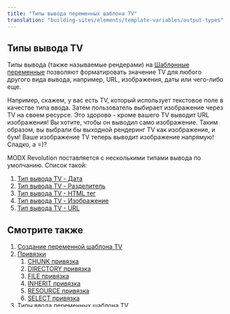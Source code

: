 ```yaml
---
title: "Типы вывода переменных шаблона TV"
translation: "building-sites/elements/template-variables/output-types"
---
```


## Типы вывода TV

Типы вывода (также называемые рендерами) на [Шаблонные переменные](building-sites/elements/template-variables "Template Variables") позволяют форматировать значение TV для любого другого вида вывода, например, URL, изображения, даты или чего-либо еще.

Например, скажем, у вас есть TV, который использует текстовое поле в качестве типа ввода. Затем пользователь выбирает изображение через TV на своем ресурсе. Это здорово - кроме вашего TV выводит URL изображения! Вы хотите, чтобы он выводил само изображение. Таким образом, вы выбрали бы выходной рендеринг TV как изображение, и бум! Ваше изображение TV теперь выводит изображение напрямую! Сладко, а =)?

MODX Revolution поставляется с несколькими типами вывода по умолчанию. Список такой:

1. [Тип вывода TV - Дата](building-sites/elements/template-variables/output-types/date)
2. [Тип вывода TV - Разделитель](building-sites/elements/template-variables/output-types/delimiter)
3. [Тип вывода TV - HTML тег](building-sites/elements/template-variables/output-types/html)
4. [Тип вывода TV - Изображение](building-sites/elements/template-variables/output-types/image)
5. [Тип вывода TV - URL](building-sites/elements/template-variables/output-types/url)

## Смотрите также

1. [Создание переменной шаблона TV](building-sites/elements/template-variables/step-by-step)
2. [Привязки](building-sites/elements/template-variables/bindings)
   1. [CHUNK привязка](building-sites/elements/template-variables/bindings/chunk-binding)
   2. [DIRECTORY привязка](building-sites/elements/template-variables/bindings/directory-binding)
   3. [FILE привязка](building-sites/elements/template-variables/bindings/file-binding)
   4. [INHERIT привязка](building-sites/elements/template-variables/bindings/inherit-binding)
   5. [RESOURCE привязка](building-sites/elements/template-variables/bindings/resource-binding)
   6. [SELECT привязка](building-sites/elements/template-variables/bindings/select-binding)
3. [Типы ввода переменных шаблона TV](building-sites/elements/template-variables/input-types)
4. [Типы вывода переменных шаблона TV](building-sites/elements/template-variables/output-types)
    1. [Тип вывода TV - Дата](building-sites/elements/template-variables/output-types/date)
    2. [Тип вывода TV - Разделитель](building-sites/elements/template-variables/output-types/delimiter)
    3. [Тип вывода TV - HTML тег](building-sites/elements/template-variables/output-types/html)
    4. [Тип вывода TV - Изображение](building-sites/elements/template-variables/output-types/image)
    5. [Тип вывода TV - URL](building-sites/elements/template-variables/output-types/url)
5. [Добавление пользовательского типа TV - MODX 2.2](extending-modx/custom-tvs)
6. [Создание поля множественного выбора для связанных страниц в вашем шаблоне](building-sites/tutorials/multiselect-related-pages)
7. [Доступ к значениям переменных шаблона через API](extending-modx/snippets/accessing-tvs)
